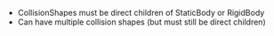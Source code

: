 - CollisionShapes must be direct children of StaticBody or RigidBody
- Can have multiple collision shapes (but must still be direct children)
